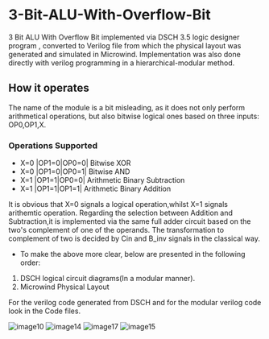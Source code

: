 # 3-Bit-ALU-With-Overflow-Bit
3 Bit ALU With Overflow Bit implemented via DSCH 3.5 logic designer program , converted to Verilog file from which the physical layout was generated and simulated in Microwind. 
Implementation was also done directly with verilog programming in a hierarchical-modular method.
## How it operates
The name of the module is a bit misleading, as it does not only perform arithmetical operations, but also bitwise logical ones based on three inputs: OP0,OP1,X.
### Operations Supported
* X=0 |OP1=0|OP0=0| Bitwise XOR
* X=0 |OP1=0|OP0=1| Bitwise AND
* X=1 |OP1=1|OP0=0| Arithmetic Binary Subtraction
* X=1 |OP1=1|OP1=1| Arithmetic Binary Addition

It is obvious that X=0 signals a logical operation,whilst X=1 signals arithemtic operation.
Regarding the selection between Addition and Subtraction,it is implemented via the same full adder circuit based on the two's complement of one of the operands.
The transformation to complement of two is decided by Cin and B_inv signals in the classical way.
 * To make the above more clear, below are presented in the following order: 
  1. DSCH logical circuit diagrams(In a modular manner).
  2. Microwind Physical Layout
  
  For the verilog code generated from DSCH and for the modular verilog code look in the Code files.

  
  ![image10](https://user-images.githubusercontent.com/56197365/104776937-8ba34f00-5783-11eb-83c7-22cab936daed.png)
  ![image14](https://user-images.githubusercontent.com/56197365/104776951-91009980-5783-11eb-8181-88fe8b82cabb.png)
  ![image17](https://user-images.githubusercontent.com/56197365/104776954-9231c680-5783-11eb-873f-73e72b08f08b.png)
  ![image15](https://user-images.githubusercontent.com/56197365/104776960-93fb8a00-5783-11eb-87e9-121ffae22556.png)




  
  
